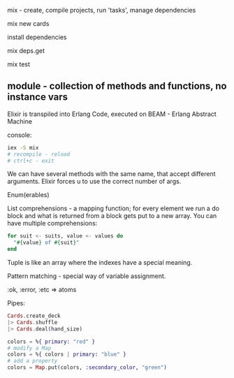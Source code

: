 mix - create, compile projects, run 'tasks', manage dependencies

mix new cards

install dependencies

mix deps.get

mix test

module - collection of methods and functions, no instance vars
-------
Elixir is transpiled into Erlang Code, executed on BEAM - Erlang Abstract Machine

console:
```bash
iex -S mix
# recompile - reload
# ctrl+c - exit
```

We can have several methods with the same name, that accept different arguments.
Elixir forces u to use the correct number of args.

Enum(erables)

List comprehensions - a mapping function; for every element we run a do block and what is returned from a block gets put to a new array.
You can have multiple comprehensions:
```elixir
for suit <- suits, value <- values do
  "#{value} of #{suit}"
end
```

Tuple is like an array where the indexes have a special meaning.

Pattern matching - special way of variable assignment.

:ok, :error, :etc => atoms

Pipes:
```elixir
Cards.create_deck
|> Cards.shuffle
|> Cards.deal(hand_size)
```

```elixir
colors = %{ primary: "red" }
# modify a Map
colors = %{ colors | primary: "blue" }
# add a property
colors = Map.put(colors, :secondary_color, "green")

```